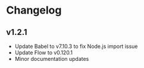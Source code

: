 Changelog
=========

v1.2.1
------

- Update Babel to v7.10.3 to fix Node.js import issue
- Update Flow to v0.120.1
- Minor documentation updates
